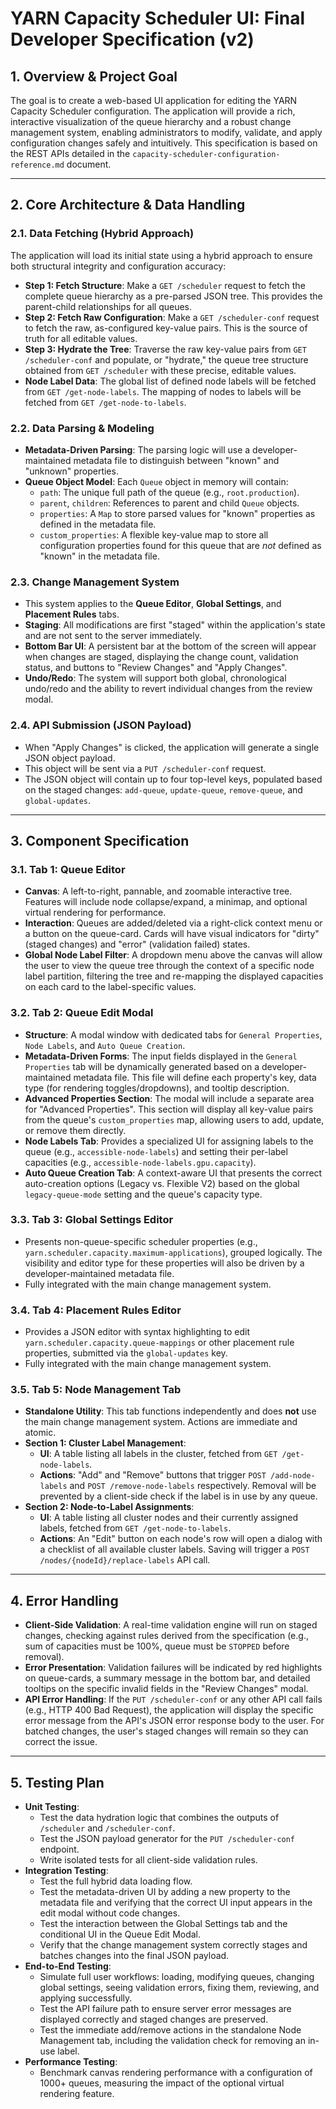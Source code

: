 # YARN Capacity Scheduler UI: Final Developer Specification (v2)

## 1. Overview & Project Goal

The goal is to create a web-based UI application for editing the YARN Capacity Scheduler configuration. The application will provide a rich, interactive visualization of the queue hierarchy and a robust change management system, enabling administrators to modify, validate, and apply configuration changes safely and intuitively. This specification is based on the REST APIs detailed in the `capacity-scheduler-configuration-reference.md` document.

---

## 2. Core Architecture & Data Handling

### 2.1. Data Fetching (Hybrid Approach)
The application will load its initial state using a hybrid approach to ensure both structural integrity and configuration accuracy:
* **Step 1: Fetch Structure**: Make a `GET /scheduler` request to fetch the complete queue hierarchy as a pre-parsed JSON tree. This provides the parent-child relationships for all queues.
* **Step 2: Fetch Raw Configuration**: Make a `GET /scheduler-conf` request to fetch the raw, as-configured key-value pairs. This is the source of truth for all editable values.
* **Step 3: Hydrate the Tree**: Traverse the raw key-value pairs from `GET /scheduler-conf` and populate, or "hydrate," the queue tree structure obtained from `GET /scheduler` with these precise, editable values.
* **Node Label Data**: The global list of defined node labels will be fetched from `GET /get-node-labels`. The mapping of nodes to labels will be fetched from `GET /get-node-to-labels`.

### 2.2. Data Parsing & Modeling
* **Metadata-Driven Parsing**: The parsing logic will use a developer-maintained metadata file to distinguish between "known" and "unknown" properties.
* **Queue Object Model**: Each `Queue` object in memory will contain:
  * `path`: The unique full path of the queue (e.g., `root.production`).
  * `parent`, `children`: References to parent and child `Queue` objects.
  * `properties`: A `Map` to store parsed values for "known" properties as defined in the metadata file.
  * `custom_properties`: A flexible key-value map to store all configuration properties found for this queue that are *not* defined as "known" in the metadata file.

### 2.3. Change Management System
* This system applies to the **Queue Editor**, **Global Settings**, and **Placement Rules** tabs.
* **Staging**: All modifications are first "staged" within the application's state and are not sent to the server immediately.
* **Bottom Bar UI**: A persistent bar at the bottom of the screen will appear when changes are staged, displaying the change count, validation status, and buttons to "Review Changes" and "Apply Changes".
* **Undo/Redo**: The system will support both global, chronological undo/redo and the ability to revert individual changes from the review modal.

### 2.4. API Submission (JSON Payload)
* When "Apply Changes" is clicked, the application will generate a single JSON object payload.
* This object will be sent via a `PUT /scheduler-conf` request.
* The JSON object will contain up to four top-level keys, populated based on the staged changes: `add-queue`, `update-queue`, `remove-queue`, and `global-updates`.

---

## 3. Component Specification

### 3.1. Tab 1: Queue Editor
* **Canvas**: A left-to-right, pannable, and zoomable interactive tree. Features will include node collapse/expand, a minimap, and optional virtual rendering for performance.
* **Interaction**: Queues are added/deleted via a right-click context menu or a button on the queue-card. Cards will have visual indicators for "dirty" (staged changes) and "error" (validation failed) states.
* **Global Node Label Filter**: A dropdown menu above the canvas will allow the user to view the queue tree through the context of a specific node label partition, filtering the tree and re-mapping the displayed capacities on each card to the label-specific values.

### 3.2. Tab 2: Queue Edit Modal
* **Structure**: A modal window with dedicated tabs for `General Properties`, `Node Labels`, and `Auto Queue Creation`.
* **Metadata-Driven Forms**: The input fields displayed in the `General Properties` tab will be dynamically generated based on a developer-maintained metadata file. This file will define each property's key, data type (for rendering toggles/dropdowns), and tooltip description.
* **Advanced Properties Section**: The modal will include a separate area for "Advanced Properties". This section will display all key-value pairs from the queue's `custom_properties` map, allowing users to add, update, or remove them directly.
* **Node Labels Tab**: Provides a specialized UI for assigning labels to the queue (e.g., `accessible-node-labels`) and setting their per-label capacities (e.g., `accessible-node-labels.gpu.capacity`).
* **Auto Queue Creation Tab**: A context-aware UI that presents the correct auto-creation options (Legacy vs. Flexible V2) based on the global `legacy-queue-mode` setting and the queue's capacity type.

### 3.3. Tab 3: Global Settings Editor
* Presents non-queue-specific scheduler properties (e.g., `yarn.scheduler.capacity.maximum-applications`), grouped logically. The visibility and editor type for these properties will also be driven by a developer-maintained metadata file.
* Fully integrated with the main change management system.

### 3.4. Tab 4: Placement Rules Editor
* Provides a JSON editor with syntax highlighting to edit `yarn.scheduler.capacity.queue-mappings` or other placement rule properties, submitted via the `global-updates` key.
* Fully integrated with the main change management system.

### 3.5. Tab 5: Node Management Tab
* **Standalone Utility**: This tab functions independently and does **not** use the main change management system. Actions are immediate and atomic.
* **Section 1: Cluster Label Management**:
  * **UI**: A table listing all labels in the cluster, fetched from `GET /get-node-labels`.
  * **Actions**: "Add" and "Remove" buttons that trigger `POST /add-node-labels` and `POST /remove-node-labels` respectively. Removal will be prevented by a client-side check if the label is in use by any queue.
* **Section 2: Node-to-Label Assignments**:
  * **UI**: A table listing all cluster nodes and their currently assigned labels, fetched from `GET /get-node-to-labels`.
  * **Actions**: An "Edit" button on each node's row will open a dialog with a checklist of all available cluster labels. Saving will trigger a `POST /nodes/{nodeId}/replace-labels` API call.

---

## 4. Error Handling

* **Client-Side Validation**: A real-time validation engine will run on staged changes, checking against rules derived from the specification (e.g., sum of capacities must be 100%, queue must be `STOPPED` before removal).
* **Error Presentation**: Validation failures will be indicated by red highlights on queue-cards, a summary message in the bottom bar, and detailed tooltips on the specific invalid fields in the "Review Changes" modal.
* **API Error Handling**: If the `PUT /scheduler-conf` or any other API call fails (e.g., HTTP 400 Bad Request), the application will display the specific error message from the API's JSON error response body to the user. For batched changes, the user's staged changes will remain so they can correct the issue.

---

## 5. Testing Plan

* **Unit Testing**:
  * Test the data hydration logic that combines the outputs of `/scheduler` and `/scheduler-conf`.
  * Test the JSON payload generator for the `PUT /scheduler-conf` endpoint.
  * Write isolated tests for all client-side validation rules.
* **Integration Testing**:
  * Test the full hybrid data loading flow.
  * Test the metadata-driven UI by adding a new property to the metadata file and verifying that the correct UI input appears in the edit modal without code changes.
  * Test the interaction between the Global Settings tab and the conditional UI in the Queue Edit Modal.
  * Verify that the change management system correctly stages and batches changes into the final JSON payload.
* **End-to-End Testing**:
  * Simulate full user workflows: loading, modifying queues, changing global settings, seeing validation errors, fixing them, reviewing, and applying successfully.
  * Test the API failure path to ensure server error messages are displayed correctly and staged changes are preserved.
  * Test the immediate add/remove actions in the standalone Node Management tab, including the validation check for removing an in-use label.
* **Performance Testing**:
  * Benchmark canvas rendering performance with a configuration of 1000+ queues, measuring the impact of the optional virtual rendering feature.